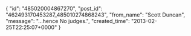  {
   "id": "485020004867270",
   "post_id": "462493170453287_485010274868243",
   "from_name": "Scott Duncan",
   "message": "...hence No judges.",
   "created_time": "2013-02-25T22:25:07+0000"
 }
